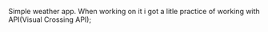 Simple weather app.
When working on it i got a litle practice of working with API(Visual Crossing API);
